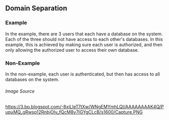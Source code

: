 ## Domain Separation ##

### Example ###
In the example, there are 3 users that each have a database on the system.
Each of the three should not have access to each other's databases.
In this example, this is achieved by making sure each user is authorized, and
then only allowing the authorized user to access their own database.


### Non-Example ###
In the non-example, each user is authenticated, but then has access to all databases on the system.




###### Image Source ######
https://3.bp.blogspot.com/-8xjLIeT7tXw/WNgEMYmhLQI/AAAAAAAAK4Q/PupuMQ_gRwsp12RnbjOlv_fQcM8y7IGYgCLcB/s1600/Capture.PNG